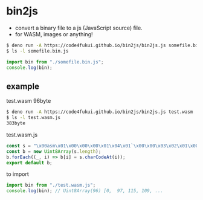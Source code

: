 # bin2js
 
- convert a binary file to a js (JavaScript source) file.
- for WASM, images or anything!

```sh
$ deno run -A https://code4fukui.github.io/bin2js/bin2js.js somefile.bin
$ ls -l somefile.bin.js
```

```JavaScript
import bin from "./somefile.bin.js";
console.log(bin);
```

## example

test.wasm 96byte
```sh
$ deno run -A https://code4fukui.github.io/bin2js/bin2js.js test.wasm
$ ls -l test.wasm.js
383byte
```

test.wasm.js
```JavaScript
const s = "\x00asm\x01\x00\x00\x00\x01\x04\x01`\x00\x00\x03\x02\x01\x00\x05\x03\x01\x00\x01\x07\x13\x02\x06memory\x02\x00\x06_start\x00\x00\x0a2\x010\x01\x02\x7fA\x00!\x00A\x01!\x01\x02@\x03@A\x01 \x01A\xe4\x00Hk\x0d\x01 \x00 \x01j!\x00 \x01A\x01j!\x01\x0c\x00\x0b\x0b \x00\x0f\x0b";
const b = new Uint8Array(s.length);
b.forEach((_, i) => b[i] = s.charCodeAt(i));
export default b;
```

to import
```JavaScript
import bin from "./test.wasm.js";
console.log(bin); // Uint8Array(96) [0,  97, 115, 109, ...
```


